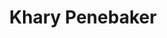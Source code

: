 ---
layout: default
tag: WI
title: Khary Penebaker
image: http://www.cnn.com/interactive/2015/09/us/the-loneliest-club/media/09_KharyPenebaker_03.jpg
district: 5
party: Democrat
seat: House
website: http://www.kharyforcongress.com/
donate: https://secure.actblue.com/contribute/page/sdkharypenebaker
---